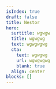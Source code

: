 ```yaml
---
isIndex: true
draft: false
title: Nestor
hero:
  surtitle: wgwgw
  title: wgwgwg
  text: wgwgwgwg
  cta:
    text: wgwgwg
    url: wgwgwgwg
    blank: true
  align: center
blocks: []
---
```

